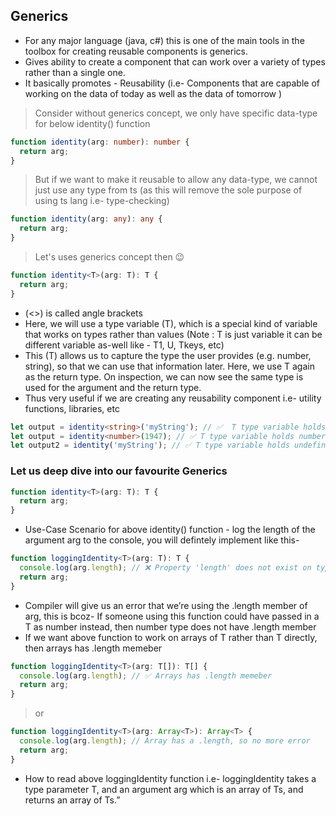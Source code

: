 ## Generics

- For any major language (java, c#) this is one of the main tools in the toolbox for creating reusable components is generics.
- Gives ability to create a component that can work over a variety of types rather than a single one.
- It basically promotes - Reusability (i.e- Components that are capable of working on the data of today as well as the data of tomorrow )

> Consider without generics concept, we only have specific data-type for below identity() function

```ts
function identity(arg: number): number {
  return arg;
}
```

> But if we want to make it reusable to allow any data-type, we cannot just use any type from ts (as this will remove the sole purpose of using ts lang i.e- type-checking)

```ts
function identity(arg: any): any {
  return arg;
}
```

> Let's uses generics concept then 😉

```ts
function identity<T>(arg: T): T {
  return arg;
}
```

- (<>) is called angle brackets
- Here, we will use a type variable (T), which is a special kind of variable that works on types rather than values (Note : T is just variable it can be different variable as-well like - T1, U, Tkeys, etc)
- This (T) allows us to capture the type the user provides (e.g. number, string), so that we can use that information later. Here, we use T again as the return type. On inspection, we can now see the same type is used for the argument and the return type.
- Thus very useful if we are creating any reusability component i.e- utility functions, libraries, etc

```ts
let output = identity<string>('myString'); // ✅  T type variable holds string data-type
let output = identity<number>(1947); // ✅ T type variable holds number data-type
let output2 = identity('myString'); // ✅ T type variable holds undefined data-type (this is also valid 😉)
```

### Let us deep dive into our favourite Generics

```ts
function identity<T>(arg: T): T {
  return arg;
}
```

- Use-Case Scenario for above identity() function - log the length of the argument arg to the console, you will defintely implement like this-

```ts
function loggingIdentity<T>(arg: T): T {
  console.log(arg.length); // ❌ Property 'length' does not exist on type 'T'.
  return arg;
}
```

- Compiler will give us an error that we’re using the .length member of arg, this is bcoz- If someone using this function could have passed in a T as number instead, then number type does not have .length member
- If we want above function to work on arrays of T rather than T directly, then arrays has .length memeber

```ts
function loggingIdentity<T>(arg: T[]): T[] {
  console.log(arg.length); // ✅ Arrays has .length memeber
  return arg;
}
```

> or

```ts
function loggingIdentity<T>(arg: Array<T>): Array<T> {
  console.log(arg.length); // Array has a .length, so no more error
  return arg;
}
```

- How to read above loggingIdentity function i.e- loggingIdentity takes a type parameter T, and an argument arg which is an array of Ts, and returns an array of Ts.”
